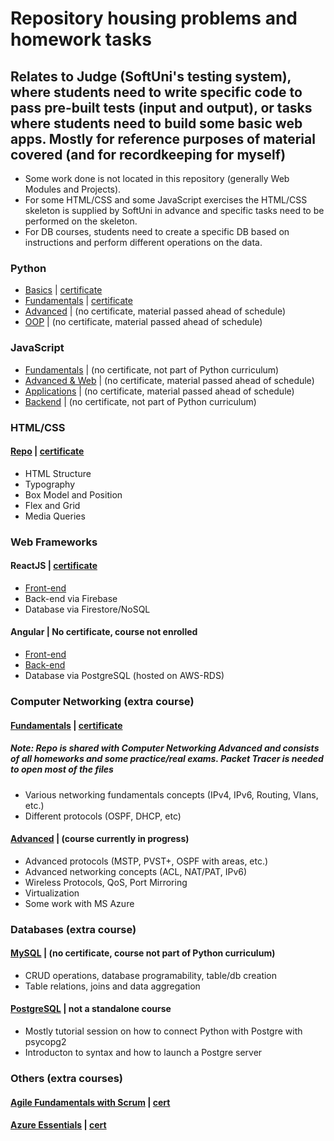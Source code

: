 # Repository housing problems and homework tasks

## Relates to Judge (SoftUni's testing system), where students need to write specific code to pass pre-built tests (input and output), or tasks where students need to build some basic web apps. Mostly for reference purposes of material covered (and for recordkeeping for myself)

- Some work done is not located in this repository (generally Web Modules and Projects).
- For some HTML/CSS and some JavaScript exercises the HTML/CSS skeleton is supplied by SoftUni in advance and specific tasks need to be performed on the skeleton.
- For DB courses, students need to create a specific DB based on instructions and perform different operations on the data.

### Python

- [Basics](https://github.com/EmilAvramov/Softuni---Others/tree/master/Python/Basics) | [certificate](https://softuni.bg/certificates/details/131408/bec48461)
- [Fundamentals](https://github.com/EmilAvramov/Softuni---Others/tree/master/Python/Fundamentals) | [certificate](https://softuni.bg/certificates/details/138840/125b88f9)
- [Advanced](https://github.com/EmilAvramov/Softuni---Others/tree/master/Python/Advanced) | (no certificate, material passed ahead of schedule)
- [OOP](https://github.com/EmilAvramov/Softuni---Others/tree/master/Python/OOP) | (no certificate, material passed ahead of schedule)

### JavaScript

- [Fundamentals](https://github.com/EmilAvramov/Softuni---Others/tree/master/JavaScript/Fundamentals) | (no certificate, not part of Python curriculum)
- [Advanced & Web](https://github.com/EmilAvramov/Softuni---Others/tree/master/JavaScript/Advanced%20%26%20Web) | (no certificate, material passed ahead of schedule)
- [Applications](https://github.com/EmilAvramov/Softuni---Others/tree/master/JavaScript/Applications) | (no certificate, material passed ahead of schedule)
- [Backend](https://github.com/EmilAvramov/Softuni---Others/tree/master/JavaScript/Backend) | (no certificate, not part of Python curriculum)

### HTML/CSS

#### [Repo](https://github.com/EmilAvramov/Softuni---Others/tree/master/HTML-CSS) | [certificate](https://softuni.bg/certificates/details/137013/5dea7ebe)

- HTML Structure
- Typography
- Box Model and Position
- Flex and Grid
- Media Queries

### Web Frameworks

#### ReactJS | [certificate](https://softuni.bg/certificates/details/140696/5d4d3062)

- [Front-end](https://github.com/EmilAvramov/react-defense-project)
- Back-end via Firebase
- Database via Firestore/NoSQL

#### Angular | No certificate, course not enrolled

- [Front-end](https://github.com/EmilAvramov/angular-defense-client)
- [Back-end](https://github.com/EmilAvramov/angular-defense-server)
- Database via PostgreSQL (hosted on AWS-RDS)

### Computer Networking (extra course)

#### [Fundamentals](https://github.com/EmilAvramov/Softuni---Others/tree/master/Networking) | [certificate](https://softuni.bg/certificates/details/134697/823c4da3)

##### Note: Repo is shared with Computer Networking Advanced and consists of all homeworks and some practice/real exams. Packet Tracer is needed to open most of the files

- Various networking fundamentals concepts (IPv4, IPv6, Routing, Vlans, etc.)
- Different protocols (OSPF, DHCP, etc)

#### [Advanced](https://github.com/EmilAvramov/Softuni---Others/tree/master/Networking) | (course currently in progress)

- Advanced protocols (MSTP, PVST+, OSPF with areas, etc.)
- Advanced networking concepts (ACL, NAT/PAT, IPv6)
- Wireless Protocols, QoS, Port Mirroring
- Virtualization
- Some work with MS Azure

### Databases (extra course)

#### [MySQL](https://github.com/EmilAvramov/Softuni---Others/tree/master/Databases/MySQL) | (no certificate, course not part of Python curriculum)

- CRUD operations, database programability, table/db creation
- Table relations, joins and data aggregation

#### [PostgreSQL](https://github.com/EmilAvramov/Softuni---Others/tree/master/Databases/PostgreSQL) | not a standalone course

- Mostly tutorial session on how to connect Python with Postgre with psycopg2
- Introducton to syntax and how to launch a Postgre server

### Others (extra courses)

#### [Agile Fundamentals with Scrum](https://softuni.bg/trainings/3679/azure-essentials-february-2022) | [cert](https://softuni.bg/certificates/details/124101/7ef4386f)

#### [Azure Essentials](https://softuni.bg/trainings/3562/agile-fundamentals-with-scrum-january-2022) | [cert](https://softuni.bg/certificates/details/131679/e27ffa78)
